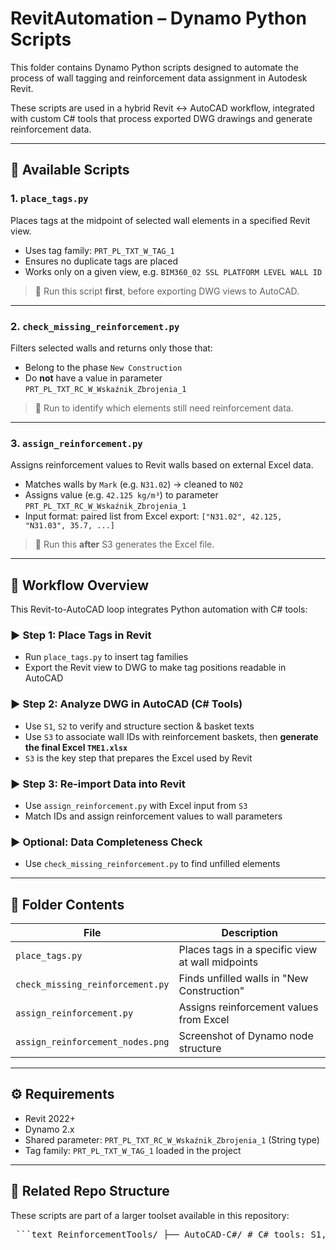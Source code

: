 # RevitAutomation – Dynamo Python Scripts

This folder contains Dynamo Python scripts designed to automate the process of wall tagging and reinforcement data assignment in Autodesk Revit.

These scripts are used in a hybrid Revit ↔ AutoCAD workflow, integrated with custom C# tools that process exported DWG drawings and generate reinforcement data.

---

## 📃 Available Scripts

### 1. `place_tags.py`
Places tags at the midpoint of selected wall elements in a specified Revit view.

- Uses tag family: `PRT_PL_TXT_W_TAG_1`
- Ensures no duplicate tags are placed
- Works only on a given view, e.g. `BIM360_02 SSL PLATFORM LEVEL WALL ID`

> 🔹 Run this script **first**, before exporting DWG views to AutoCAD.

---

### 2. `check_missing_reinforcement.py`
Filters selected walls and returns only those that:
- Belong to the phase `New Construction`
- Do **not** have a value in parameter `PRT_PL_TXT_RC_W_Wskaźnik_Zbrojenia_1`

> 🔹 Run to identify which elements still need reinforcement data.

---

### 3. `assign_reinforcement.py`
Assigns reinforcement values to Revit walls based on external Excel data.

- Matches walls by `Mark` (e.g. `N31.02`) → cleaned to `N02`
- Assigns value (e.g. `42.125 kg/m³`) to parameter `PRT_PL_TXT_RC_W_Wskaźnik_Zbrojenia_1`
- Input format: paired list from Excel export: `["N31.02", 42.125, "N31.03", 35.7, ...]`

> 🔹 Run this **after** S3 generates the Excel file.

---

## 🔄 Workflow Overview

This Revit-to-AutoCAD loop integrates Python automation with C# tools:

### ▶️ Step 1: Place Tags in Revit
- Run `place_tags.py` to insert tag families
- Export the Revit view to DWG to make tag positions readable in AutoCAD

### ▶️ Step 2: Analyze DWG in AutoCAD (C# Tools)
- Use `S1`, `S2` to verify and structure section & basket texts
- Use `S3` to associate wall IDs with reinforcement baskets, then **generate the final Excel `TME1.xlsx`**
- `S3` is the key step that prepares the Excel used by Revit

### ▶️ Step 3: Re-import Data into Revit
- Use `assign_reinforcement.py` with Excel input from `S3`
- Match IDs and assign reinforcement values to wall parameters

### ▶️ Optional: Data Completeness Check
- Use `check_missing_reinforcement.py` to find unfilled elements

---

## 📆 Folder Contents

| File                                | Description                                    |
|-------------------------------------|------------------------------------------------|
| `place_tags.py`                     | Places tags in a specific view at wall midpoints |
| `check_missing_reinforcement.py`    | Finds unfilled walls in "New Construction"     |
| `assign_reinforcement.py`           | Assigns reinforcement values from Excel         |
| `assign_reinforcement_nodes.png`    | Screenshot of Dynamo node structure             |

---

## ⚙️ Requirements
- Revit 2022+
- Dynamo 2.x
- Shared parameter: `PRT_PL_TXT_RC_W_Wskaźnik_Zbrojenia_1` (String type)
- Tag family: `PRT_PL_TXT_W_TAG_1` loaded in the project

---

## 📍 Related Repo Structure

These scripts are part of a larger toolset available in this repository:
<pre> ```text ReinforcementTools/ ├── AutoCAD-C#/ # C# tools: S1, S2, S3, E1 │ ├── S1.cs # Text match tool (sections) │ ├── S2.cs # Validation tool │ ├── S3.cs # Main processor – creates TME1.xlsx │ └── E1.cs # Final Excel summary └── RevitAutomation/ # You are here ├── assign_reinforcement.py ├── check_missing_reinforcement.py ├── place_tags.py └── README.md ``` </pre>
